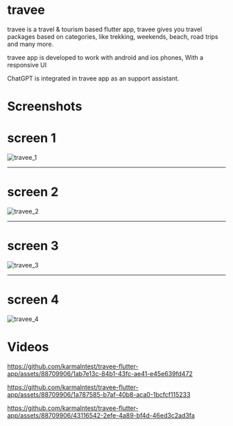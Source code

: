 # travee
travee is a travel & tourism based flutter app, travee gives you travel packages based on  categories, like trekking, weekends, beach, road trips and many more.

travee app is developed to work with android and ios phones, With a responsive UI 

ChatGPT is integrated in travee app as an support assistant.



# Screenshots

# screen 1
![travee_1](https://github.com/karmalntest/travee-flutter-app/assets/88709906/d75b30c2-5005-4fea-8dbd-8e98ccce7dee)

-------------------------------------------------------------------------------------------------------------------------------


# screen 2
![travee_2](https://github.com/karmalntest/travee-flutter-app/assets/88709906/2f759b8c-664c-4a3b-9814-0854e6fbfdb4)

-------------------------------------------------------------------------------------------------------------------------------


# screen 3
![travee_3](https://github.com/karmalntest/travee-flutter-app/assets/88709906/a6159968-63dc-4b08-855a-a1c9d8d47485)

-------------------------------------------------------------------------------------------------------------------------------


# screen 4
![travee_4](https://github.com/karmalntest/travee-flutter-app/assets/88709906/8af5b670-5bf0-498b-9381-a3cedde4d87c)



# Videos

https://github.com/karmalntest/travee-flutter-app/assets/88709906/1ab7e13c-84b1-43fc-ae41-e45e639fd472

https://github.com/karmalntest/travee-flutter-app/assets/88709906/1a787585-b7af-40b8-aca0-1bcfcf115233

https://github.com/karmalntest/travee-flutter-app/assets/88709906/43116542-2efe-4a89-bf4d-46ed3c2ad3fa


